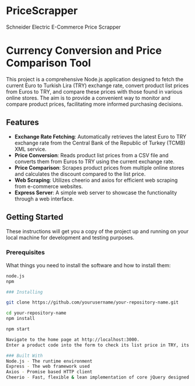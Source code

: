 # PriceScrapper
Schneider Electric E-Commerce Price Scrapper

# Currency Conversion and Price Comparison Tool

This project is a comprehensive Node.js application designed to fetch the current Euro to Turkish Lira (TRY) exchange rate, convert product list prices from Euros to TRY, and compare these prices with those found in various online stores. The aim is to provide a convenient way to monitor and compare product prices, facilitating more informed purchasing decisions.

## Features

- **Exchange Rate Fetching**: Automatically retrieves the latest Euro to TRY exchange rate from the Central Bank of the Republic of Turkey (TCMB) XML service.
- **Price Conversion**: Reads product list prices from a CSV file and converts them from Euros to TRY using the current exchange rate.
- **Price Comparison**: Scrapes product prices from multiple online stores and calculates the discount compared to the list price.
- **Web Scraping**: Utilizes cheerio and axios for efficient web scraping from e-commerce websites.
- **Express Server**: A simple web server to showcase the functionality through a web interface.

## Getting Started

These instructions will get you a copy of the project up and running on your local machine for development and testing purposes.

### Prerequisites

What things you need to install the software and how to install them:

```bash
node.js
npm

### Installing

git clone https://github.com/yourusername/your-repository-name.git

cd your-repository-name
npm install

npm start

Navigate to the home page at http://localhost:3000.
Enter a product code into the form to check its list price in TRY, its converted price from Euros (if applicable), and compare prices across various online stores.

### Built With
Node.js - The runtime environment
Express - The web framework used
Axios - Promise based HTTP client
Cheerio - Fast, flexible & lean implementation of core jQuery designed specifically for the server
